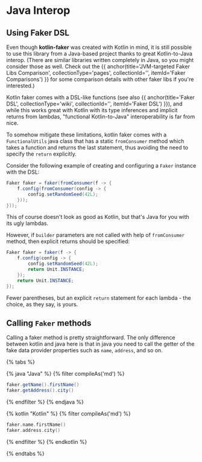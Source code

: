 ---
---

# Java Interop

## Using Faker DSL

Even though **kotlin-faker** was created with Kotlin in mind, it is still possible to use this library from a Java-based project thanks to great
Kotlin-to-Java interop. (There are similar libraries written completely in Java, so you might consider those as well. Check out the {{ anchor(title='JVM-targeted Faker Libs Comparison', collectionType='pages', collectionId='', itemId='Faker Comparisons') }} for some comparison details with other faker libs if you're interested.)

Kotlin faker comes with a DSL-like functions (see also {{ anchor(title='Faker DSL', collectionType='wiki', collectionId='', itemId='Faker DSL') }}), and while this works great with Kotlin with its type inferences and implicit returns from lambdas, "functional Kotlin-to-Java" interoperability is far from nice.

To somehow mitigate these limitations, kotlin faker comes with a `FunctionalUtils` java class that has a static `fromConsumer` method which takes a function and returns the last statement, thus avoiding the need to specify the `return` explicitly.

Consider the following example of creating and configuring a `Faker` instance with the DSL:

```java
Faker faker = faker(fromConsumer(f -> {
    f.config(fromConsumer(config -> {
        config.setRandomSeed(42L);
    }));
}));
```

This of course doesn't look as good as Kotlin, but that's Java for you with its ugly lambdas.

However, if `builder` parameters are not called with help of `fromConsumer` method, then explicit returns should be specified:

```java
Faker faker = faker(f -> {
    f.config(config -> {
        config.setRandomSeed(42L);
        return Unit.INSTANCE;
    });
    return Unit.INSTANCE;
});
```

Fewer parentheses, but an explicit `return` statement for each lambda - the choice, as they say, is yours.

## Calling `Faker` methods

Calling a faker method is pretty straightforward. The only difference between kotlin and java here is that in java you need to call the getter of the fake data provider properties such as `name`, `address`, and so on.

{% tabs %}

{% java "Java" %}
{% filter compileAs('md') %}
```java
faker.getName().firstName()
faker.getAddress().city()
```
{% endfilter %}
{% endjava %}

{% kotlin "Kotlin" %}
{% filter compileAs('md') %}
```kotlin
faker.name.firstName()
faker.address.city()
```
{% endfilter %}
{% endkotlin %}

{% endtabs %}
